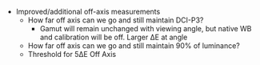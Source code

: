 
- Improved/additional off-axis measurements
    - How far off axis can we go and still maintain DCI-P3?
        - Gamut will remain unchanged with viewing angle, but native WB and calibration will be off. Larger ∆E at angle
    - How far off axis can we go and still maintain 90% of luminance?
    - Threshold for 5∆E Off Axis